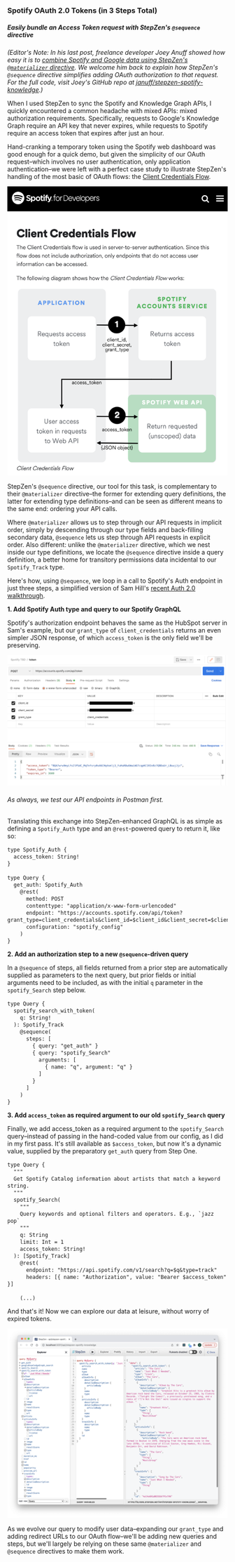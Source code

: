 ### Spotify OAuth 2.0 Tokens (in 3 Steps Total) ###
##### _Easily bundle an Access Token request with StepZen's <code>@sequence</code> directive_ #####

_(Editor's Note: In his last post, freelance developer Joey Anuff showed how easy it is to [combine Spotify and Google data using StepZen's <code>@materializer</code> directive](https://stepzen.com/blog/new-workflowf-for-api-mash-ups-postman-stepzen-youtube-data-api). We welcome him back to explain how StepZen's <code>@sequence</code> directive simplifies adding OAuth authorization to that request. For the full code, visit Joey's GitHub repo at [januff/stepzen-spotify-knowledge](https://github.com/januff/stepzen-spotify-knowledge).)_

When I used StepZen to sync the Spotify and Knowledge Graph APIs, I quickly encountered a common headache with mixed APIs: mixed authorization requirements. Specifically, requests to Google's Knowledge Graph require an API key that never expires, while requests to Spotify require an access token that expires after just an hour.

Hand-cranking a temporary token using the Spotify web dashboard was good enough for a quick demo, but given the simplicity of our OAuth request–which involves no user authentication, only application authentication–we were left with a perfect case study to illustrate StepZen's handling of the most basic of OAuth flows: the [Client Credentials Flow](https://developer.spotify.com/documentation/general/guides/authorization/client-credentials/).

<p align="center">
  <img src="././images/clientcredentialsflow.png"/>
</p>

StepZen's <code>@sequence</code> directive, our tool for this task, is complementary to their <code>@materializer</code> directive–the former for extending query definitions, the latter for extending type definitions–and can be seen as different means to the same end: ordering your API calls.

Where <code>@materializer</code> allows us to step through our API requests in implicit order, simply by descending through our type fields and back-filling secondary data, <code>@sequence</code> lets us step through API requests in explicit order. Also different: unlike the <code>@materializer</code> directive, which we nest inside our type definitions, we locate the <code>@sequence</code> directive inside a query definition, a better home for transitory permissions data incidental to our <code>Spotify_Track</code> type.

Here's how, using <code>@sequence</code>, we loop in a call to Spotify's Auth endpoint in just three steps, a simplified version of Sam Hill's [recent Auth 2.0 walkthrough](https://stepzen.com/blog/sequence-oauth).


**1. Add Spotify Auth type and query to our Spotify GraphQL**

Spotify's authorization endpoint behaves the same as the HubSpot server in Sam's example, but our <code>grant_type</code> of <code>client_credentials</code> returns an even simpler JSON response, of which <code>access_token</code> is the only field we'll be preserving. 

<p align="center">
  <img src="././images/spotifytoken.png"/>
</p>

###### As always, we test our API endpoints in Postman first. ######

Translating this exchange into StepZen-enhanced GraphQL is as simple as defining a <code>Spotify_Auth</code> type and an <code>@rest</code>-powered query to return it, like so:


```
type Spotify_Auth {
  access_token: String!
}

type Query {
  get_auth: Spotify_Auth
    @rest(
      method: POST
      contenttype: "application/x-www-form-urlencoded"
      endpoint: "https://accounts.spotify.com/api/token?grant_type=client_credentials&client_id=$client_id&client_secret=$client_secret"
      configuration: "spotify_config"
    )
}
```

**2. Add an authorization step to a new <code>@sequence</code>-driven query**

In a <code>@sequence</code> of steps, all fields returned from a prior step are automatically supplied as parameters to the next query, but prior fields or initial arguments need to be included, as with the initial <code>q</code> parameter in the <code>spotify_Search</code> step below.

```
type Query {
  spotify_search_with_token(
    q: String!
  ): Spotify_Track
    @sequence(
      steps: [
        { query: "get_auth" }
        { query: "spotify_Search"
          arguments: [
            { name: "q", argument: "q" }
          ]
        }        
      ]
    )
}
```

**3. Add <code>access_token</code> as required argument to our old <code>spotify_Search</code> query**

Finally, we add access_token as a required argument to the <code>spotify_Search</code> query–instead of passing in the hand-coded value from our config, as I did in my first pass. It's still available as <code>$access_token</code>, but now it's a dynamic value, supplied by the preparatory <code>get_auth</code> query from Step One.

```
type Query {
  """
  Get Spotify Catalog information about artists that match a keyword string.
  """
  spotify_Search(
    """
    Query keywords and optional filters and operators. E.g., `jazz pop`
    """
    q: String
    limit: Int = 1
    access_token: String!
  ): [Spotify_Track]
    @rest(
      endpoint: "https://api.spotify.com/v1/search?q=$q&type=track"
      headers: [{ name: "Authorization", value: "Bearer $access_token" }]

    (...)
```

And that's it! Now we can explore our data at leisure, without worry of expired tokens.

<p align="center">
  <img src="././images/spotifywithtoken.png"/>
</p>

As we evolve our query to modify user data–expanding our <code>grant_type</code> and adding redirect URLs to our OAuth flow–we'll be adding new queries and steps, but we'll largely be relying on these same <code>@materializer</code> and <code>@sequence</code> directives to make them work.


